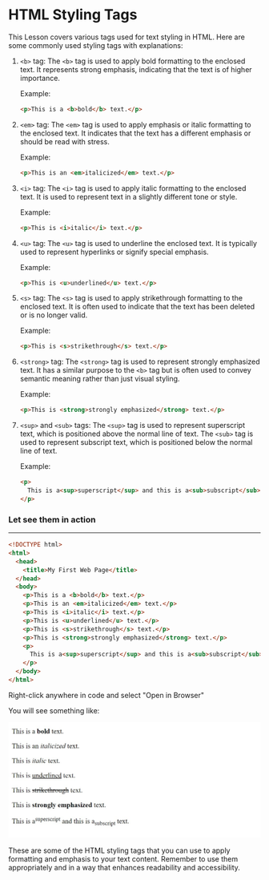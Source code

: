 # HTML Styling Tags

This Lesson covers various tags used for text styling in HTML. Here are some commonly used styling tags with explanations:

1. `<b>` tag:
   The `<b>` tag is used to apply bold formatting to the enclosed text. It represents strong emphasis, indicating that the text is of higher importance.

   Example:

   ```html
   <p>This is a <b>bold</b> text.</p>
   ```

2. `<em>` tag:
   The `<em>` tag is used to apply emphasis or italic formatting to the enclosed text. It indicates that the text has a different emphasis or should be read with stress.

   Example:

   ```html
   <p>This is an <em>italicized</em> text.</p>
   ```

3. `<i>` tag:
   The `<i>` tag is used to apply italic formatting to the enclosed text. It is used to represent text in a slightly different tone or style.

   Example:

   ```html
   <p>This is <i>italic</i> text.</p>
   ```

4. `<u>` tag:
   The `<u>` tag is used to underline the enclosed text. It is typically used to represent hyperlinks or signify special emphasis.

   Example:

   ```html
   <p>This is <u>underlined</u> text.</p>
   ```

5. `<s>` tag:
   The `<s>` tag is used to apply strikethrough formatting to the enclosed text. It is often used to indicate that the text has been deleted or is no longer valid.

   Example:

   ```html
   <p>This is <s>strikethrough</s> text.</p>
   ```

6. `<strong>` tag:
   The `<strong>` tag is used to represent strongly emphasized text. It has a similar purpose to the `<b>` tag but is often used to convey semantic meaning rather than just visual styling.

   Example:

   ```html
   <p>This is <strong>strongly emphasized</strong> text.</p>
   ```

7. `<sup>` and `<sub>` tags:
   The `<sup>` tag is used to represent superscript text, which is positioned above the normal line of text. The `<sub>` tag is used to represent subscript text, which is positioned below the normal line of text.

   Example:

   ```html
   <p>
     This is a<sup>superscript</sup> and this is a<sub>subscript</sub> text.
   </p>
   ```

### **Let see them in action**

---

```html
<!DOCTYPE html>
<html>
  <head>
    <title>My First Web Page</title>
  </head>
  <body>
    <p>This is a <b>bold</b> text.</p>
    <p>This is an <em>italicized</em> text.</p>
    <p>This is <i>italic</i> text.</p>
    <p>This is <u>underlined</u> text.</p>
    <p>This is <s>strikethrough</s> text.</p>
    <p>This is <strong>strongly emphasized</strong> text.</p>
    <p>
      This is a<sup>superscript</sup> and this is a<sub>subscript</sub> text.
    </p>
  </body>
</html>
```

Right-click anywhere in code and select "Open in Browser"

You will see something like:

![Code Preview](../../assets/images/html-style-tag-code-preview.jpg)

These are some of the HTML styling tags that you can use to apply formatting and emphasis to your text content. Remember to use them appropriately and in a way that enhances readability and accessibility.
